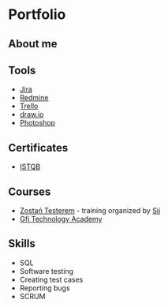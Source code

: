 # Portfolio
## About me
## Tools
* [Jira](https://www.atlassian.com/software/jira0)
* [Redmine](https://www.redmine.org/)
* [Trello](https://trello.com/) 
* [draw.io](https://app.diagrams.net/) 
* [Photoshop](https://www.adobe.com/pl/products/photoshop.html)
## Certificates
* [ISTQB](https://sjsi.org/ist-qb/certyfikaty)
## Courses
* [Zostań Testerem](https://sii.pl/szkolenia/zostan-testerem/) - training organized by [Sii](https://sii.pl/)
* [Gfi Technology Academy](https://gfieast.com/pl/kariera/akademia-gfi/)
## Skills
* SQL
* Software testing
* Creating test cases
* Reporting bugs
* SCRUM

